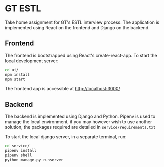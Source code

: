 # GT ESTL

Take home assignment for GT's ESTL interview process. The application is implemented using React on the frontend and Django on the backend.

## Frontend

The frontend is bootstrapped using React's create-react-app. To start the local development server:

```bash
cd ui/
npm install
npm start
```

The frontend app is accessible at <http://localhost:3000/>

## Backend

The backend is implemented using Django and Python. Pipenv is used to manage the local environment, if you may however wish to use another solution, the packages required are detailed in `service/requirements.txt`

To start the local django server, in a separate terminal, run:

```bash
cd service/
pipenv install 
pipenv shell
python manage.py runserver
```
